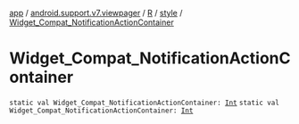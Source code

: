 [app](../../../index.md) / [android.support.v7.viewpager](../../index.md) / [R](../index.md) / [style](index.md) / [Widget_Compat_NotificationActionContainer](./-widget_-compat_-notification-action-container.md)

# Widget_Compat_NotificationActionContainer

`static val Widget_Compat_NotificationActionContainer: `[`Int`](https://kotlinlang.org/api/latest/jvm/stdlib/kotlin/-int/index.html)
`static val Widget_Compat_NotificationActionContainer: `[`Int`](https://kotlinlang.org/api/latest/jvm/stdlib/kotlin/-int/index.html)